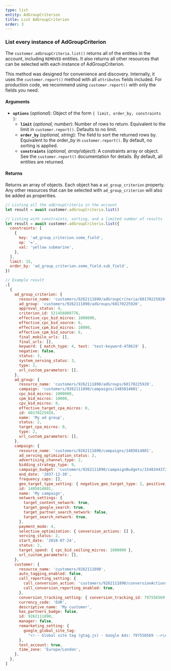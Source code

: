 ```yaml
---
type: list
entity: AdGroupCriterion
title: List AdGroupCriterion
order: 3
---
```


### List every instance of AdGroupCriterion

The `customer.adGroupCriteria.list()` returns all of the entities in the account, including `REMOVED` entities. It also returns all other resources that can be selected with each instance of AdGroupCriterion.

This method was designed for convenience and discovery. Internally, it uses the `customer.report()` method with all `attributes` fields included. For production code, we recommend using `customer.report()` with only the fields you need.

#### Arguments

- **`options`** (_optional_): Object of the form `{ limit, order_by, constraints }`:
  - **`limit`** (_optional, number_): Number of rows to return. Equivalent to the limit in `customer.report()`. Defaults to no limit.
  - **`order_by`** (_optional, string_): The field to sort the returned rows by. Equivalent to the order_by in `customer.report()`. By default, no sorting is applied.
  - **`constraints`** (_optional, array/object_): A constraints array or object. See the `customer.report()` documentation for details. By default, all entities are returned.

#### Returns

Returns an array of objects.
Each object has a `ad_group_criterion` property. Any other resources that can be selected with `ad_group_criterion` will also be added as properities.

```javascript
// Listing all the adGroupCriteria in the account
let result = await customer.adGroupCriteria.list()

// Listing with constraints, sorting, and a limited number of results
let result = await customer.adGroupCriteria.list({
  constraints: [
    {
      key: 'ad_group_criterion.some_field',
      op: '=',
      val: 'yellow submarine',
    },
  ],
  limit: 15,
  order_by: 'ad_group_criterion.some_field.sub_field',
})
```

```javascript
// Example result
;[
  {
    ad_group_criterion: {
      resource_name: 'customers/9262111890/adGroupCriteria/60170225920~521456008776',
      ad_group: 'customers/9262111890/adGroups/60170225920',
      approval_status: 4,
      criterion_id: 521456008776,
      effective_cpc_bid_micros: 1000000,
      effective_cpc_bid_source: 6,
      effective_cpm_bid_micros: 10000,
      effective_cpm_bid_source: 6,
      final_mobile_urls: [],
      final_urls: [],
      keyword: { match_type: 4, text: 'test-keyword-478619' },
      negative: false,
      status: 3,
      system_serving_status: 3,
      type: 2,
      url_custom_parameters: [],
    },
    ad_group: {
      resource_name: 'customers/9262111890/adGroups/60170225920',
      campaign: 'customers/9262111890/campaigns/1485014801',
      cpc_bid_micros: 1000000,
      cpm_bid_micros: 10000,
      cpv_bid_micros: 0,
      effective_target_cpa_micros: 0,
      id: 60170225920,
      name: 'My ad group',
      status: 2,
      target_cpa_micros: 0,
      type: 2,
      url_custom_parameters: [],
    },
    campaign: {
      resource_name: 'customers/9262111890/campaigns/1485014801',
      ad_serving_optimization_status: 2,
      advertising_channel_type: 2,
      bidding_strategy_type: 9,
      campaign_budget: 'customers/9262111890/campaignBudgets/1548344372',
      end_date: '2037-12-30',
      frequency_caps: [],
      geo_target_type_setting: { negative_geo_target_type: 2, positive_geo_target_type: 2 },
      id: 1485014801,
      name: 'My campaign',
      network_settings: {
        target_content_network: true,
        target_google_search: true,
        target_partner_search_network: false,
        target_search_network: true,
      },
      payment_mode: 4,
      selective_optimization: { conversion_actions: [] },
      serving_status: 2,
      start_date: '2018-07-24',
      status: 2,
      target_spend: { cpc_bid_ceiling_micros: 1000000 },
      url_custom_parameters: [],
    },
    customer: {
      resource_name: 'customers/9262111890',
      auto_tagging_enabled: false,
      call_reporting_setting: {
        call_conversion_action: 'customers/9262111890/conversionActions/179',
        call_conversion_reporting_enabled: true,
      },
      conversion_tracking_setting: { conversion_tracking_id: 797556569 },
      currency_code: 'EUR',
      descriptive_name: 'My customer',
      has_partners_badge: false,
      id: 9262111890,
      manager: false,
      remarketing_setting: {
        google_global_site_tag:
          "<!-- Global site tag (gtag.js) - Google Ads: 797556569 -->\n<script async src=\"https://www.googletagmanager.com/gtag/js?id=AW-797556569\"></script>\n<script>\n  window.dataLayer = window.dataLayer || [];\n  function gtag(){dataLayer.push(arguments);}\n  gtag('js', new Date());\n\n  gtag('config', 'AW-797556569');\n</script>\n",
      },
      test_account: true,
      time_zone: 'Europe/London',
    },
  },
]
```
